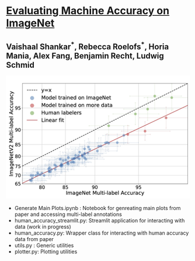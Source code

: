 # [Evaluating Machine Accuracy on ImageNet](https://proceedings.icml.cc/static/paper_files/icml/2020/6173-Paper.pdf)
## Vaishaal Shankar<sup>\*</sup>, Rebecca Roelofs<sup>\*</sup>, Horia Mania, Alex Fang, Benjamin Recht, Ludwig Schmid

![Main Plot](human_acc_main.jpg)

- Generate Main Plots.ipynb : Notebook for genreating main plots from paper and accessing multi-label annotations
- human_accuracy_streamlit.py: Streamlit application for interacting with data (work in progress)
- human_accuracy.py: Wrapper class for interacting with human accuracy data from paper
- utils.py : Generic utilities
- plotter.py: Plotting utilities 
